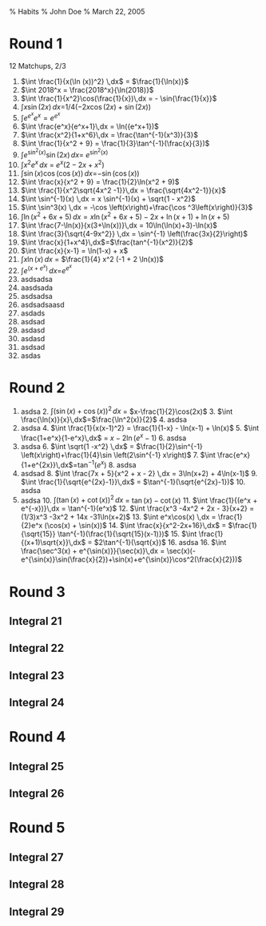% Habits
% John Doe
% March 22, 2005

# Round 1
12 Matchups, 2/3

1. $\int \frac{1}{x(\ln (x))^2} \,dx$ = $\frac{1}{\ln(x)}$
2. $\int 2018^x = \frac{2018^x}{\ln(2018)}$
3. $\int \frac{1}{x^2}\cos(\frac{1}{x})\,dx = - \sin{\frac{1}{x}}$
4. $\int x\sin(2x) \,dx$=$1/4 (-2 x \cos(2 x) + \sin(2 x))$
5. $\int e^{e^x}e^x = e^{e^x}$
6. $\int \frac{e^x}{e^x+1}\,dx = \ln({e^x+1})$
7. $\int \frac{x^2}{1+x^6}\,dx = \frac{\tan^{-1}(x^3)}{3}$
8. $\int \frac{1}{x^2 + 9} = \frac{1}{3}\tan^{-1}(\frac{x}{3})$
9. $\int e^{\sin^2(x)}\sin(2x)\,dx$= $e^{\sin^2(x)}$
10. $\int x^2e^x \,dx$ = $e^x (2 - 2 x + x^2)$
11. $\int \sin(x)\cos(\cos(x)) \,dx$=$-\sin(\cos(x))$
12. $\int \frac{x}{x^2 + 9} = \frac{1}{2}\ln(x^2 + 9)$
13. $\int \frac{1}{x^2\sqrt{4x^2 -1}}\,dx = \frac{\sqrt{4x^2-1}}{x}$
14. $\int \sin^{-1}(x) \,dx = x \sin^{-1}(x) + \sqrt{1 - x^2}$
15. $\int \sin^3(x) \,dx = -\cos \left(x\right)+\frac{\cos ^3\left(x\right)}{3}$
16. $\int \ln(x^2 + 6x + 5)\,dx = x\ln(x^2+6x+5) -2x + \ln(x+1) + \ln(x+5)$
17. $\int \frac{7-\ln(x)}{x(3+\ln(x))}\,dx = 10\ln(\ln(x)+3)-\ln(x)$
18. $\int \frac{3}{\sqrt{4-9x^2}} \,dx = \sin^{-1} \left(\frac{3x}{2}\right)$
19. $\int \frac{x}{1+x^4}\,dx$=$\frac{tan^{-1}(x^2)}{2}$
20. $\int \frac{x}{x-1} = \ln(1-x) + x$
21. $\int x\ln(x) \,dx$ = $\frac{1}{4} x^2 (-1 + 2 \ln(x))$
22. $\int e^{(x+e^x)} \,dx$=$e^{e^{x}}$
23. asdsadsa
24. aasdsada
25. asdsadsa
26. asdsadsaasd
27. asdads
28. asdsad
29. asdasd
30. asdasd
31. asdsad
32. asdas

# Round 2
1. asdsa
    2. $\int (\sin(x) + \cos(x))^2\,dx$ = $x-\frac{1}{2}\cos(2x)$
    3. $\int \frac{\ln(x)}{x}\,dx$=$\frac{\ln^2(x)}{2}$
    4. asdsa
3. asdsa
    4. $\int \frac{1}{x(x-1)^2} = \frac{1}{1-x} - \ln(x-1) + \ln(x)$
    5. $\int \frac{1+e^x}{1-e^x}\,dx$ = $x-2\ln(e^x-1)$
    6. asdsa
5. asdsa
    6. $\int \sqrt{1 -x^2} \,dx$ = $\frac{1}{2}\sin^{-1} \left(x\right)+\frac{1}{4}\sin \left(2\sin^{-1} x\right)$
    7. $\int \frac{e^x}{1+e^{2x}}\,dx$=$\tan^{-1}(e^x)$
    8. asdsa
7. asdsad
    8. $\int \frac{7x + 5}{x^2 + x - 2} \,dx = 3\ln(x+2) + 4\ln(x-1)$
    9. $\int \frac{1}{\sqrt{e^{2x}-1}}\,dx$ = $\tan^{-1}(\sqrt{e^{2x}-1})$
    10. asdsa
9. asdsa
    10. $\int (\tan(x) + \cot(x))^2\,dx$ = $\tan(x)-\cot(x)$
    11. $\int \frac{1}{(e^x + e^{-x})}\,dx = \tan^{-1}(e^x)$
    12. $\int \frac{x^3 -4x^2 + 2x - 3}{x+2} = (1/3)x^3 -3x^2 + 14x -31\ln(x+2)$
    13. $\int e^x\cos(x) \,dx = \frac{1}{2}e^x (\cos(x) + \sin(x))$
    14. $\int \frac{x}{x^2-2x+16}\,dx$ = $\frac{1}{\sqrt{15}} \tan^{-1}(\frac{1}{\sqrt{15}(x-1)})$
    15. $\int \frac{1}{(x+1)\sqrt{x}}\,dx$ = $2\tan^{-1}(\sqrt{x})$
    16. asdsa
    16. $\int \frac{\sec^3(x) + e^{\sin(x)}}{\sec(x)}\,dx = \sec(x)(-e^{\sin(x)}\sin(\frac{x}{2})+\sin(x)+e^{\sin(x)}\cos^2(\frac{x}{2}))$

# Round 3
## Integral 21
## Integral 22
## Integral 23
## Integral 24

# Round 4
## Integral 25
## Integral 26

# Round 5

## Integral 27
## Integral 28
## Integral 29
